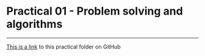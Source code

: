 # Practical 01 - Problem solving and algorithms

---

[This is a link](https://github.com``/CP1401/Practicals/tree/master/prac_01) to this practical folder on GitHub